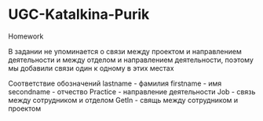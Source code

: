 # UGC-Katalkina-Purik
Homework

В задании не упоминается о связи между проектом и направлением деятельности и между отделом и направлением деятельности, поэтому мы добавили связи один к одному в этих местах

Соответствие обозначений
lastname - фамилия
firstname - имя
secondname - отчество
Practice - направление деятельности
Job - связь между сотрудником и отделом
GetIn - свящь между сотрудником и проектом



